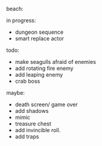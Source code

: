 beach:

in progress:
* dungeon sequence
* smart replace actor

todo:
* make seagulls afraid of enemies
* add rotating fire enemy
* add leaping enemy
* crab boss

maybe:
* death screen/ game over
* add shadows
* mimic
* treasure chest
* add invincible roll.
* add traps